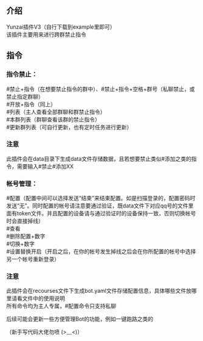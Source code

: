 ## 介绍

Yunzai插件V3（自行下载到example里即可）  
该插件主要用来进行跨群禁止指令

## 指令

### 指令禁止：  
#禁止+指令（在想要禁止指令的群中）、#禁止+指令+空格+群号（私聊禁止，或禁止指定群聊）  
#开放+指令（同上）  
#列表（主人查看全部群聊和群禁止指令）  
#本群列表（群聊查看该群的禁止指令）  
#更新群列表（可自行更新，也有定时任务进行更新）

### 注意
此插件会在data目录下生成data文件存储数据，且若想要禁止类似#添加之类的指令，需要输入#禁止#添加XX 

### 帐号管理： 
#配置（配置中间可以选择发送“结束”来结束配置。如是扫描登录的，配置密码时发送“无”。同时配置的帐号请注意要通过验证，既data文件下对应qq号的文件里面有token文件。并且配置的设备请与通过验证时的设备保持一致，否则切换帐号时会直接掉线）  
#查看  
#删除配置+数字  
#切换+数字  
#设置替换开启（开启之后，在你的帐号发生掉线之后会在你所配置的帐号中选择另一个帐号重新登录）  

### 注意  
此插件会在recourses文件下生成bot.yaml文件存储配置信息，具体哪些文件放哪里请看文件中的使用说明  
所有命令均为主人专属，#配置命令只支持私聊

后续可能会更新一些方便管理Bot的功能，例如一键跑路之类的

（新手写代码大佬勿喷 (>﹏<)）
